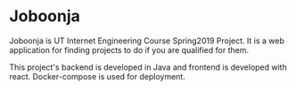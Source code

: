 # Joboonja

Joboonja is UT Internet Engineering Course Spring2019 Project.
It is a web application for finding projects to do if you are qualified for them.

This project's backend is developed in Java and frontend is developed with react.
Docker-compose is used for deployment.

